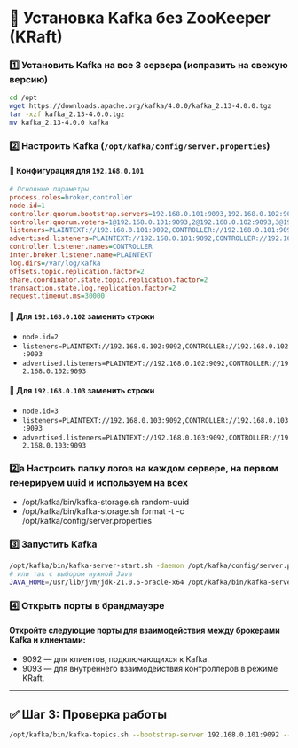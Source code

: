 # 🚀 Установка Kafka без ZooKeeper (KRaft)

### 1️⃣ Установить Kafka на все 3 сервера (исправить на свежую версию)
```bash
cd /opt
wget https://downloads.apache.org/kafka/4.0.0/kafka_2.13-4.0.0.tgz
tar -xzf kafka_2.13-4.0.0.tgz
mv kafka_2.13-4.0.0 kafka
```

### 2️⃣ Настроить Kafka (`/opt/kafka/config/server.properties`)
#### 📌 Конфигурация для `192.168.0.101`
```ini
# Основные параметры
process.roles=broker,controller
node.id=1
controller.quorum.bootstrap.servers=192.168.0.101:9093,192.168.0.102:9093,192.168.0.103:9093
controller.quorum.voters=1@192.168.0.101:9093,2@192.168.0.102:9093,3@192.168.0.103:9093
listeners=PLAINTEXT://192.168.0.101:9092,CONTROLLER://192.168.0.101:9093
advertised.listeners=PLAINTEXT://192.168.0.101:9092,CONTROLLER://192.168.0.101:9093
controller.listener.names=CONTROLLER
inter.broker.listener.name=PLAINTEXT
log.dirs=/var/log/kafka
offsets.topic.replication.factor=2
share.coordinator.state.topic.replication.factor=2
transaction.state.log.replication.factor=2
request.timeout.ms=30000
```
#### 📌 Для `192.168.0.102` заменить строки
- `node.id=2`
- `listeners=PLAINTEXT://192.168.0.102:9092,CONTROLLER://192.168.0.102:9093`
- `advertised.listeners=PLAINTEXT://192.168.0.102:9092,CONTROLLER://192.168.0.102:9093`

#### 📌 Для `192.168.0.103` заменить строки
- `node.id=3`
- `listeners=PLAINTEXT://192.168.0.103:9092,CONTROLLER://192.168.0.103:9093`
- `advertised.listeners=PLAINTEXT://192.168.0.103:9092,CONTROLLER://192.168.0.103:9093`

### 2️⃣a Настроить папку логов на каждом сервере, на первом генерируем uuid и используем на всех
- /opt/kafka/bin/kafka-storage.sh random-uuid
- /opt/kafka/bin/kafka-storage.sh format -t <uuid> -c /opt/kafka/config/server.properties

### 3️⃣ Запустить Kafka
```bash
/opt/kafka/bin/kafka-server-start.sh -daemon /opt/kafka/config/server.properties
# или так с выбором нужной Java
JAVA_HOME=/usr/lib/jvm/jdk-21.0.6-oracle-x64 /opt/kafka/bin/kafka-server-start.sh -daemon /opt/kafka/config/server.properties
```
### 4️⃣ Открыть порты в брандмауэре
#### Откройте следующие порты для взаимодействия между брокерами Kafka и клиентами:

- 9092 — для клиентов, подключающихся к Kafka.
- 9093 — для внутреннего взаимодействия контроллеров в режиме KRaft.

---

## ✅ Шаг 3: Проверка работы

```bash
/opt/kafka/bin/kafka-topics.sh --bootstrap-server 192.168.0.101:9092 --list
```